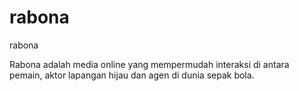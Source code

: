 # rabona
rabona

Rabona adalah media online yang mempermudah interaksi di antara pemain, aktor lapangan hijau dan agen di dunia sepak bola. 

